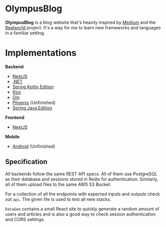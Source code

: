# OlympusBlog

**OlympusBlog** is a blog website that's heavily inspired by [Medium](https://medium.com/) and the [Realworld](https://github.com/gothinkster/realworld) project. It's a way for me to learn new frameworks and languages in a familiar setting.

# Implementations

**Backend**

- [NestJS](https://github.com/sentrionic/OlympusNest)
- [.NET](https://github.com/sentrionic/OlympusNET)
- [Spring Kotlin Edition](https://github.com/sentrionic/OlympusSpring)
- [Ktor](https://github.com/sentrionic/OlympusKtor)
- [Gin](https://github.com/sentrionic/OlympusGin)
- [Phoenix](https://github.com/sentrionic/OlympusPhoenix) (Unfinished)
- [Spring Java Edition](https://github.com/sentrionic/OlympusBlogSpring)

**Frontend**

- [NextJS](https://github.com/sentrionic/OlympusClient)

**Mobile**

- [Android](https://github.com/sentrionic/OlympusAndroid) (Unfinished)

## Specification

All backends follow the same REST API specs.
All of them use PostgreSQL as their database and sessions stored in Redis for authentication.
Similarly, all of them upload files to the same AWS S3 Bucket.

For a collection of all the endpoints with expected inputs and outputs check out `api`. The given file is used to test all new stacks.

`DataGen` contains a small React site to quickly generate a random amount of users and articles and is also a good way to check session authentication and CORS settings.
